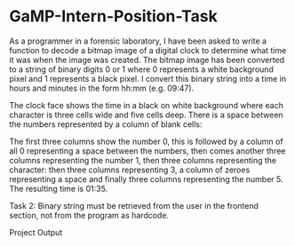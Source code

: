 # GaMP-Intern-Position-Task
As a programmer in a forensic laboratory, I have been asked to write a function to decode a bitmap image of a digital clock to determine what time it was when the image was created. The bitmap image has been converted to a string of binary digits 0 or 1 where 0 represents a white background pixel and 1 represents a black pixel. I convert this binary string into a time in hours and minutes in the form hh:mm (e.g. 09:47).

The clock face shows the time in a black on white background where each character is three cells wide and five cells deep. There is a space between the numbers represented by a column of blank cells:

The first three columns show the number 0, this is followed by a column of all 0 representing a space between the numbers, then comes another three columns representing the number 1, then three columns representing the character: then three columns representing 3, a column of zeroes representing a space and finally three columns representing the number 5. The resulting time is 01:35.

Task 2: Binary string must be retrieved from the user in the frontend section, not from the program as hardcode.

Project Output

